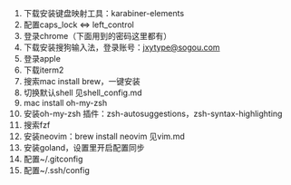 1. 下载安装键盘映射工具：karabiner-elements
2. 配置caps_lock <=> left_control
3. 登录chrome（下面用到的密码这里都有）
4. 下载安装搜狗输入法，登录账号：jxytype@sogou.com
5. 登录apple
6. 下载iterm2
7. 搜索mac install brew，一键安装
8. 切换默认shell 见shell_config.md
9. mac install oh-my-zsh
10. 安装oh-my-zsh 插件：zsh-autosuggestions，zsh-syntax-highlighting
11. 搜索fzf
12. 安装neovim：brew install neovim 见vim.md
13. 安装goland，设置里开启配置同步
14. 配置~/.gitconfig
15. 配置~/.ssh/config
